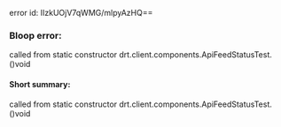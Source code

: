 error id: IIzkUOjV7qWMG/mlpyAzHQ==
### Bloop error:

called from static constructor drt.client.components.ApiFeedStatusTest.<stinit>()void
#### Short summary: 

called from static constructor drt.client.components.ApiFeedStatusTest.<stinit>()void